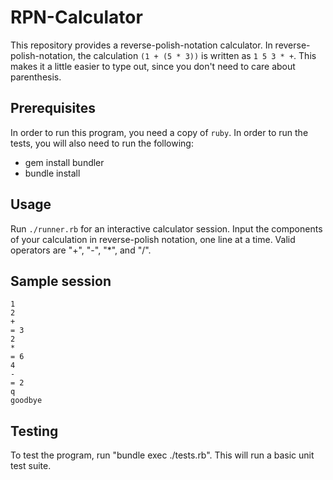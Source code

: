 # RPN-Calculator

This repository provides a reverse-polish-notation calculator.
In reverse-polish-notation, the calculation `(1 + (5 * 3))` is written as `1 5 3 * +`.
This makes it a little easier to type out, since you don't need to care about parenthesis.

## Prerequisites

In order to run this program, you need a copy of `ruby`.
In order to run the tests, you will also need to run the following:

- gem install bundler
- bundle install

## Usage

Run `./runner.rb` for an interactive calculator session.
Input the components of your calculation in reverse-polish notation, one line at a time.
Valid operators are "+", "-", "\*", and "/".

## Sample session

```
1
2
+
= 3
2
*
= 6
4
-
= 2
q
goodbye
```

## Testing

To test the program, run "bundle exec ./tests.rb".
This will run a basic unit test suite.
